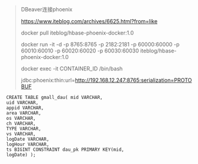 > DBeaver连接phoenix 
>
> https://www.iteblog.com/archives/6625.html?from=like
>
> docker pull iteblog/hbase-phoenix-docker:1.0
> 
> docker run -it -d -p 8765:8765 -p 2182:2181 -p 60000:60000 -p 60010:60010 -p 60020:60020 -p 60030:60030 iteblog/hbase-phoenix-docker:1.0
>
> docker exec -it CONTAINER_ID /bin/bash
>
> jdbc:phoenix:thin:url=http://192.168.12.247:8765;serialization=PROTOBUF

```
CREATE TABLE gmall_dau( mid VARCHAR,
uid VARCHAR,
appid VARCHAR,
area VARCHAR,
os VARCHAR,
ch VARCHAR,
TYPE VARCHAR,
vs VARCHAR,
logDate VARCHAR,
logHour VARCHAR,
ts BIGINT CONSTRAINT dau_pk PRIMARY KEY(mid,
logDate) );
```
